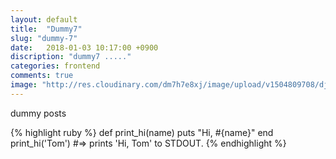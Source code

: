 ```yaml
---
layout: default
title:  "Dummy7"
slug: "dummy-7"
date:   2018-01-03 10:17:00 +0900
discription: "dummy7 ....."
categories: frontend
comments: true
image: "http://res.cloudinary.com/dm7h7e8xj/image/upload/v1504809708/django_g7djdj.jpg"
---
```

dummy posts 

{% highlight ruby %}
def print_hi(name)
puts "Hi, #{name}"
end
print_hi('Tom')
#=> prints 'Hi, Tom' to STDOUT.
{% endhighlight %}
 